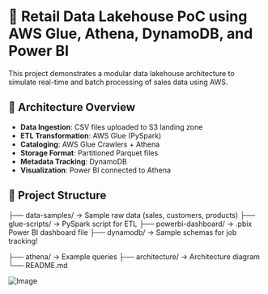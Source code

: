 # 🏬 Retail Data Lakehouse PoC using AWS Glue, Athena, DynamoDB, and Power BI

This project demonstrates a modular data lakehouse architecture to simulate real-time and batch processing of sales data using AWS.

## 📌 Architecture Overview

- **Data Ingestion**: CSV files uploaded to S3 landing zone
- **ETL Transformation**: AWS Glue (PySpark)
- **Cataloging**: AWS Glue Crawlers + Athena
- **Storage Format**: Partitioned Parquet files
- **Metadata Tracking**: DynamoDB
- **Visualization**: Power BI connected to Athena

## 📂 Project Structure

├── data-samples/ → Sample raw data (sales, customers, products)
├── glue-scripts/ → PySpark script for ETL
├── powerbi-dashboard/ → .pbix Power BI dashboard file
├── dynamodb/ → Sample schemas for job tracking!

├── athena/ → Example queries
├── architecture/ → Architecture diagram
└── README.md

![Image](https://github.com/user-attachments/assets/d6930625-3427-44fa-9b33-9fbeece5cdc8)
